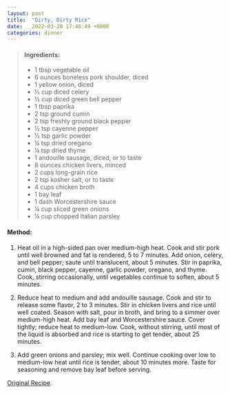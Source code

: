 ```yaml
---
layout: post
title:  "Dirty, Dirty Rice"
date:   2022-03-20 17:46:49 +0000
categories: dinner
---
```

> #### Ingredients:
>  
> - 1 tbsp vegetable oil
> - 6 ounces boneless pork shoulder, diced
> - 1 yellow onion, diced
> - ½ cup diced celery
> - ½ cup diced green bell pepper
> - 1 tbsp paprika
> - 2 tsp ground cumin
> - 2 tsp freshly ground black pepper
> - ½ tsp cayenne pepper
> - ½ tsp garlic powder
> - ¼ tsp dried oregano
> - ¼ tsp dried thyme
> - 1 andouille sausage, diced, or to taste
> - 8 ounces chicken livers, minced
> - 2 cups long-grain rice
> - 2 tsp kosher salt, or to taste
> - 4 cups chicken broth
> - 1 bay leaf
> - 1 dash Worcestershire sauce
> - ¼ cup sliced green onions
> - ¼ cup chopped Italian parsley

#### Method:

1. Heat oil in a high-sided pan over medium-high heat. Cook and stir pork until well browned and fat is rendered, 5 to 7 minutes. Add onion, celery, and bell pepper; saute until translucent, about 5 minutes. Stir in paprika, cumin, black pepper, cayenne, garlic powder, oregano, and thyme. Cook, stirring occasionally, until vegetables continue to soften, about 5 minutes.

2. Reduce heat to medium and add andouille sausage. Cook and stir to release some flavor, 2 to 3 minutes. Stir in chicken livers and rice until well coated. Season with salt, pour in broth, and bring to a simmer over medium-high heat. Add bay leaf and Worcestershire sauce. Cover tightly; reduce heat to medium-low. Cook, without stirring, until most of the liquid is absorbed and rice is starting to get tender, about 25 minutes.

3. Add green onions and parsley; mix well. Continue cooking over low to medium-low heat until rice is tender, about 10 minutes more. Taste for seasoning and remove bay leaf before serving.

[Original Recipe][original-recipe].

[original-recipe]: https://www.allrecipes.com/recipe/276821/dirty-dirty-rice/